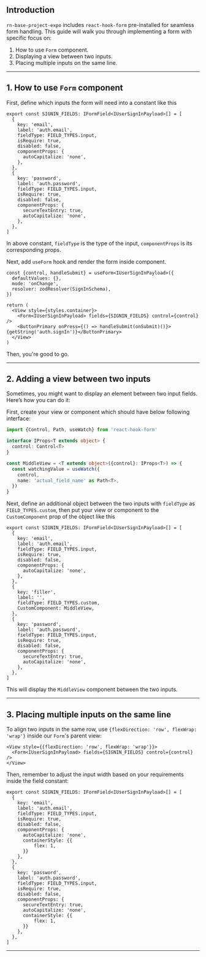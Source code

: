 ## Introduction

`rn-base-project-expo` includes `react-hook-form` pre-installed for seamless form handling. This guide will walk you through implementing a form with specific focus on:

1. How to use `Form` component.
2. Displaying a view between two inputs.
3. Placing multiple inputs on the same line.

---

## 1. How to use `Form` component

First, define which inputs the form will need into a constant like this

```tsx
export const SIGNIN_FIELDS: IFormField<IUserSignInPayload>[] = [
  {
    key: 'email',
    label: 'auth.email',
    fieldType: FIELD_TYPES.input,
    isRequire: true,
    disabled: false,
    componentProps: {
      autoCapitalize: 'none',
    },
  },
  {
    key: 'password',
    label: 'auth.password',
    fieldType: FIELD_TYPES.input,
    isRequire: true,
    disabled: false,
    componentProps: {
      secureTextEntry: true,
      autoCapitalize: 'none',
    },
  },
]
```

In above constant, `fieldType` is the type of the input, `componentProps` is its corresponding props.

Next, add `useForm` hook and render the form inside component.

```tsx
const {control, handleSubmit} = useForm<IUserSignInPayload>({
  defaultValues: {},
  mode: 'onChange',
  resolver: zodResolver(SignInSchema),
})

return (
  <View style={styles.container}>
    <Form<IUserSignInPayload> fields={SIGNIN_FIELDS} control={control} />
    <ButtonPrimary onPress={() => handleSubmit(onSubmit)()}>{getString('auth.signIn')}</ButtonPrimary>
  </View>
)
```

Then, you're good to go.

---

## 2. Adding a view between two inputs

Sometimes, you might want to display an element between two input fields. Here’s how you can do it:

First, create your view or component which should have below following interface:

```typescript
import {Control, Path, useWatch} from 'react-hook-form'

interface IProps<T extends object> {
  control: Control<T>
}

const MiddleView = <T extends object>({control}: IProps<T>) => {
  const watchingValue = useWatch({
    control,
    name: 'actual_field_name' as Path<T>,
  })
}
```

Next, define an additional object between the two inputs with `fieldType` as `FIELD_TYPES.custom`, then put your view or component to the `CustomComponent` prop of the object like this

```tsx
export const SIGNIN_FIELDS: IFormField<IUserSignInPayload>[] = [
  {
    key: 'email',
    label: 'auth.email',
    fieldType: FIELD_TYPES.input,
    isRequire: true,
    disabled: false,
    componentProps: {
      autoCapitalize: 'none',
    },
  },
  {
    key: 'filler',
    label: '',
    fieldType: FIELD_TYPES.custom,
    CustomComponent: MiddleView,
  },
  {
    key: 'password',
    label: 'auth.password',
    fieldType: FIELD_TYPES.input,
    isRequire: true,
    disabled: false,
    componentProps: {
      secureTextEntry: true,
      autoCapitalize: 'none',
    },
  },
]
```

This will display the `MiddleView` component between the two inputs.

---

## 3. Placing multiple inputs on the same line

To align two inputs in the same row, use `{flexDirection: 'row', flexWrap: 'wrap'}` inside our `Form`'s parent view:

```tsx
<View style={{flexDirection: 'row', flexWrap: 'wrap'}}>
  <Form<IUserSignInPayload> fields={SIGNIN_FIELDS} control={control} />
</View>
```

Then, remember to adjust the input width based on your requirements inside the field constant:

```tsx
export const SIGNIN_FIELDS: IFormField<IUserSignInPayload>[] = [
  {
    key: 'email',
    label: 'auth.email',
    fieldType: FIELD_TYPES.input,
    isRequire: true,
    disabled: false,
    componentProps: {
      autoCapitalize: 'none',
      containerStyle: {{
          flex: 1,
      }}
    },
  },
  {
    key: 'password',
    label: 'auth.password',
    fieldType: FIELD_TYPES.input,
    isRequire: true,
    disabled: false,
    componentProps: {
      secureTextEntry: true,
      autoCapitalize: 'none',
      containerStyle: {{
          flex: 1,
      }}
    },
  },
]
```

---
